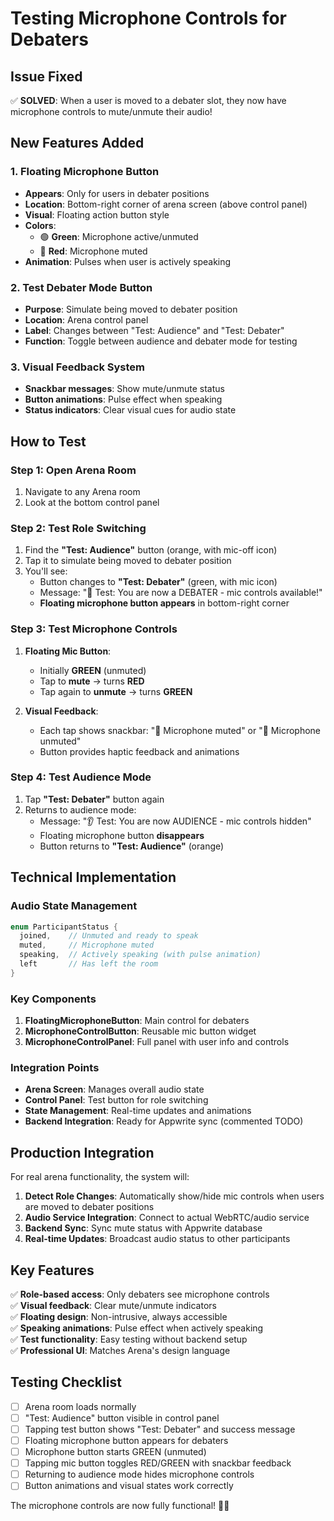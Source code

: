 # Testing Microphone Controls for Debaters

## Issue Fixed

✅ **SOLVED**: When a user is moved to a debater slot, they now have microphone controls to mute/unmute their audio!

## New Features Added

### 1. **Floating Microphone Button**
- **Appears**: Only for users in debater positions
- **Location**: Bottom-right corner of arena screen (above control panel)
- **Visual**: Floating action button style
- **Colors**: 
  - 🟢 **Green**: Microphone active/unmuted
  - 🔴 **Red**: Microphone muted
- **Animation**: Pulses when user is actively speaking

### 2. **Test Debater Mode Button**
- **Purpose**: Simulate being moved to debater position
- **Location**: Arena control panel
- **Label**: Changes between "Test: Audience" and "Test: Debater"
- **Function**: Toggle between audience and debater mode for testing

### 3. **Visual Feedback System**
- **Snackbar messages**: Show mute/unmute status
- **Button animations**: Pulse effect when speaking
- **Status indicators**: Clear visual cues for audio state

## How to Test

### Step 1: Open Arena Room
1. Navigate to any Arena room
2. Look at the bottom control panel

### Step 2: Test Role Switching
1. Find the **"Test: Audience"** button (orange, with mic-off icon)
2. Tap it to simulate being moved to debater position
3. You'll see:
   - Button changes to **"Test: Debater"** (green, with mic icon)
   - Message: "🎤 Test: You are now a DEBATER - mic controls available!"
   - **Floating microphone button appears** in bottom-right corner

### Step 3: Test Microphone Controls
1. **Floating Mic Button**: 
   - Initially **GREEN** (unmuted)
   - Tap to **mute** → turns **RED**
   - Tap again to **unmute** → turns **GREEN**

2. **Visual Feedback**:
   - Each tap shows snackbar: "🎤 Microphone muted" or "🎤 Microphone unmuted"
   - Button provides haptic feedback and animations

### Step 4: Test Audience Mode
1. Tap **"Test: Debater"** button again
2. Returns to audience mode:
   - Message: "👂 Test: You are now AUDIENCE - mic controls hidden"
   - Floating microphone button **disappears**
   - Button returns to **"Test: Audience"** (orange)

## Technical Implementation

### Audio State Management
```dart
enum ParticipantStatus {
  joined,    // Unmuted and ready to speak
  muted,     // Microphone muted
  speaking,  // Actively speaking (with pulse animation)
  left       // Has left the room
}
```

### Key Components
1. **FloatingMicrophoneButton**: Main control for debaters
2. **MicrophoneControlButton**: Reusable mic button widget
3. **MicrophoneControlPanel**: Full panel with user info and controls

### Integration Points
- **Arena Screen**: Manages overall audio state
- **Control Panel**: Test button for role switching
- **State Management**: Real-time updates and animations
- **Backend Integration**: Ready for Appwrite sync (commented TODO)

## Production Integration

For real arena functionality, the system will:

1. **Detect Role Changes**: Automatically show/hide mic controls when users are moved to debater positions
2. **Audio Service Integration**: Connect to actual WebRTC/audio service
3. **Backend Sync**: Sync mute status with Appwrite database
4. **Real-time Updates**: Broadcast audio status to other participants

## Key Features

✅ **Role-based access**: Only debaters see microphone controls  
✅ **Visual feedback**: Clear mute/unmute indicators  
✅ **Floating design**: Non-intrusive, always accessible  
✅ **Speaking animations**: Pulse effect when actively speaking  
✅ **Test functionality**: Easy testing without backend setup  
✅ **Professional UI**: Matches Arena's design language  

## Testing Checklist

- [ ] Arena room loads normally
- [ ] "Test: Audience" button visible in control panel
- [ ] Tapping test button shows "Test: Debater" and success message
- [ ] Floating microphone button appears for debaters
- [ ] Microphone button starts GREEN (unmuted)
- [ ] Tapping mic button toggles RED/GREEN with snackbar feedback
- [ ] Returning to audience mode hides microphone controls
- [ ] Button animations and visual states work correctly

The microphone controls are now fully functional! 🎤✅
